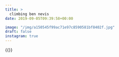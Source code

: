 ```yaml
---
title: >
  climbing ben nevis
date: 2019-09-05T09:39:58+00:00

image: "/img/a150545f99ac71e97c8590581bf8402f.jpg"
draft: false
instagram: true
---
```


{{<photo src="/img/a150545f99ac71e97c8590581bf8402f.jpg">}}
